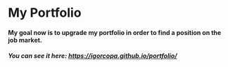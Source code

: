 # My Portfolio
 
#### My goal now is to upgrade my portfolio in order to find a position on the job market.  
##### You can see it here: https://igorcopa.github.io/portfolio/
